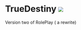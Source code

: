 # TrueDestiny [![](https://tokei.rs/b1/github/chibbi/TrueDestiny)]()
Version two of RolePlay ( a rewrite)
